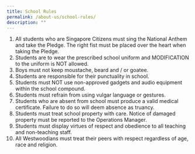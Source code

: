 ```yaml
---
title: School Rules
permalink: /about-us/school-rules/
description: ""
---
```

1.  All students who are Singapore Citizens must sing the National Anthem and take the Pledge. The right fist must be placed over the heart when taking the Pledge.
2.  Students are to wear the prescribed school uniform and MODIFICATION to the uniform is NOT allowed.
3.  Boys must not keep moustache, beard and / or goatee.
4.  Students are responsible for their punctuality in school.
5.  Students must NOT use non-approved gadgets and audio equipment within the school compound.
6.  Students must refrain from using vulgar language or gestures.
7.  Students who are absent from school must produce a valid medical certificate. Failure to do so will deem absence as truancy.
8.  Students must treat school property with care. Notice of damaged property must be reported to the Operations Manager.
9.  Students must display virtues of respect and obedience to all teaching and non-teaching staff.
10.  All Westwoodians must treat their peers with respect regardless of age, race and religion.